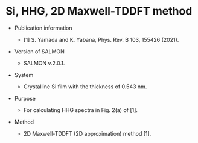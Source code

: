 # Si, HHG, 2D Maxwell-TDDFT method

- Publication information
    - [1] S. Yamada and K. Yabana, Phys. Rev. B 103, 155426 (2021).
    
- Version of SALMON
    - SALMON v.2.0.1.

- System
    - Crystalline Si film with the thickness of 0.543 nm.
    
- Purpose
    - For calculating HHG spectra in Fig. 2(a) of [1].

- Method
    - 2D Maxwell-TDDFT (2D approximation) method [1].
